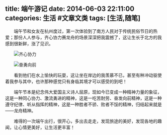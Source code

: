 title: 端午游记
date: 2014-06-03 22:11:00
categories: 生活 #文章文类
tags: [生活,随笔]
---
　　端午节和女友在杭州度过，第一次体验到了南方人民对于传统民俗节日的热爱；那份人人参与，齐心协力赛龙舟的场景深深把我震撼了，这让生长于北方的我感到很新鲜，涨了见识。

　　![齐心协力](http://iversong.qiniudn.com/duanwuIMG_1289.JPG?imageView/2/w/800/q/85)

<!-- more -->

　　![奋勇向前](http://iversong.qiniudn.com/duanwuIMG_1293.JPG?imageView/2/w/800/q/85) 

　　看到他们在水上愉快的玩耍，这让坐在岸边的我羡慕不已，甚至有种冲动驱使着我参与其中，也许那种感觉只有身临其境才可以感受的到吧！

　　端午节本是纪念伟大爱国主义诗人屈原，现如今已变成一种精神力量的象征，这是一种同心协力、激流勇进的精神，这是一吃苦耐劳、奋发向前精神，这是一种遵守纪律、听从指挥的精神，这是一种胜者不骄、败者不馁的精神，归结起来就是——龙舟精神。

　　难得的一次端午出行，很开心，多出去走走，发现旅途的美好，发现各地的趣闻，让心情更美好，让生活更丰富！